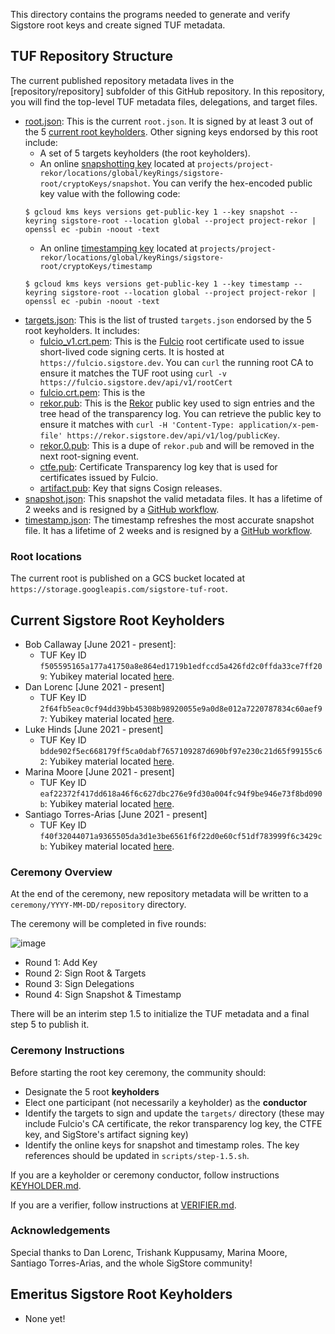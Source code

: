 This directory contains the programs needed to generate and verify Sigstore root keys and create signed TUF metadata. 

## TUF Repository Structure

The current published repository metadata lives in the [repository/repository] subfolder of this GitHub repository. In this repository, you will find the top-level TUF metadata files, delegations, and target files. 

* [root.json](repository/repository/root.json): This is the current `root.json`. It is signed by at least 3 out of the 5 [current root keyholders](https://github.com/sigstore/root-signing#current-sigstore-root-keyholders). Other signing keys endorsed by this root include:
  * A set of 5 targets keyholders (the root keyholders).
  * An online [snapshotting key](https://github.com/sigstore/root-signing/blob/57ac5cd83b90ff97af78db846eea2525eb0eee81/repository/repository/root.json#L87-L97) located at `projects/project-rekor/locations/global/keyRings/sigstore-root/cryptoKeys/snapshot`. You can verify the hex-encoded public key value with the following code:
  ```
  $ gcloud kms keys versions get-public-key 1 --key snapshot --keyring sigstore-root --location global --project project-rekor | openssl ec -pubin -noout -text 
  ```
  * An online [timestamping key](https://github.com/sigstore/root-signing/blob/57ac5cd83b90ff97af78db846eea2525eb0eee81/repository/repository/root.json#L32-L42) located at `projects/project-rekor/locations/global/keyRings/sigstore-root/cryptoKeys/timestamp`
   ```
  $ gcloud kms keys versions get-public-key 1 --key timestamp --keyring sigstore-root --location global --project project-rekor | openssl ec -pubin -noout -text 
  ```
* [targets.json]((repository/repository/root.json)): This is the list of trusted `targets.json` endorsed by the 5 root keyholders. It includes:
  * [fulcio_v1.crt.pem](repository/repository/targets/artifact.pub): This is the [Fulcio](https://github.com/sigstore/fulcio) root certificate used to issue short-lived code signing certs. It is hosted at `https://fulcio.sigstore.dev`. You can `curl` the running root CA to ensure it matches the TUF root using `curl -v https://fulcio.sigstore.dev/api/v1/rootCert`
  * [fulcio.crt.pem](repository/repository/targets/artifact.pub): This is the 
  * [rekor.pub](repository/repository/targets/artifact.pub): This is the [Rekor](https://github.com/sigstore/rekor) public key used to sign entries and the tree head of the transparency log. You can retrieve the public key to ensure it matches with `curl -H 'Content-Type: application/x-pem-file' https://rekor.sigstore.dev/api/v1/log/publicKey`.
  * [rekor.0.pub](repository/repository/targets/artifact.pub): This is a dupe of `rekor.pub` and will be removed in the next root-signing event.
  * [ctfe.pub](repository/repository/targets/artifact.pub): Certificate Transparency log key that is used for certificates issued by Fulcio.
  * [artifact.pub](repository/repository/targets/artifact.pub): Key that signs Cosign releases.
* [snapshot.json]((repository/repository/snapshot.json)): This snapshot the valid metadata files. It has a lifetime of 2 weeks and is resigned by a [GitHub workflow](https://github.com/sigstore/root-signing/blob/main/.github/workflows/snapshot-timestamp.yml).
* [timestamp.json]((repository/repository/timestamp.json)): The timestamp refreshes the most accurate snapshot file. It has a lifetime of 2 weeks and is resigned by a [GitHub workflow](https://github.com/sigstore/root-signing/blob/main/.github/workflows/snapshot-timestamp.yml).


### Root locations

The current root is published on a GCS bucket located at `https://storage.googleapis.com/sigstore-tuf-root`.


## Current Sigstore Root Keyholders 
* Bob Callaway [June 2021 - present]:
  - TUF Key ID `f505595165a177a41750a8e864ed1719b1edfccd5a426fd2c0ffda33ce7ff209`: Yubikey material located [here](https://github.com/sigstore/root-signing/tree/main/ceremony/2021-06-18/keys/15938791).
* Dan Lorenc [June 2021 - present]
  - TUF Key ID `2f64fb5eac0cf94dd39bb45308b98920055e9a0d8e012a7220787834c60aef97`: Yubikey material located [here](https://github.com/sigstore/root-signing/tree/main/ceremony/2021-06-18/keys/13078778).
* Luke Hinds [June 2021 - present]
  - TUF Key ID `bdde902f5ec668179ff5ca0dabf7657109287d690bf97e230c21d65f99155c62`: Yubikey material located [here](https://github.com/sigstore/root-signing/tree/main/ceremony/2021-06-18/keys/14454335).
* Marina Moore [June 2021 - present]
  - TUF Key ID `eaf22372f417dd618a46f6c627dbc276e9fd30a004fc94f9be946e73f8bd090b`: Yubikey material located [here](https://github.com/sigstore/root-signing/tree/main/ceremony/2021-06-18/keys/14470876).
* Santiago Torres-Arias [June 2021 - present]
  - TUF Key ID `f40f32044071a9365505da3d1e3be6561f6f22d0e60cf51df783999f6c3429cb`: Yubikey material located [here](https://github.com/sigstore/root-signing/tree/main/ceremony/2021-06-18/keys/15938765).

### Ceremony Overview
At the end of the ceremony, new repository metadata will be written to a `ceremony/YYYY-MM-DD/repository` directory.

The ceremony will be completed in five rounds:

![image](https://user-images.githubusercontent.com/5194569/122459506-ffd65e80-cf7e-11eb-8915-e10ac6b50594.png)

* Round 1: Add Key
* Round 2: Sign Root & Targets
* Round 3: Sign Delegations
* Round 4: Sign Snapshot & Timestamp

There will be an interim step 1.5 to initialize the TUF metadata and a final step 5 to publish it.


### Ceremony Instructions
Before starting the root key ceremony, the community should:
* Designate the 5 root **keyholders**
* Elect one participant (not necessarily a keyholder) as the **conductor**
* Identify the targets to sign and update the `targets/` directory (these may include Fulcio's CA certificate, the rekor transparency log key, the CTFE key, and SigStore's artifact signing key)
* Identify the online keys for snapshot and timestamp roles. The key references should be updated in `scripts/step-1.5.sh`.

If you are a keyholder or ceremony conductor, follow instructions [KEYHOLDER.md](KEYHOLDER.md).

If you are a verifier, follow instructions at [VERIFIER.md](VERIFIER.md).

### Acknowledgements
Special thanks to Dan Lorenc, Trishank Kuppusamy, Marina Moore, Santiago Torres-Arias, and the whole SigStore community! 

## Emeritus Sigstore Root Keyholders
* None yet!





